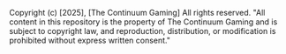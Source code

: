 Copyright (c) [2025], [The Continuum Gaming]
All rights reserved.
"All content in this repository is the property of The Continuum Gaming and is subject to copyright law, and reproduction, distribution, or modification is prohibited without express written consent." 
